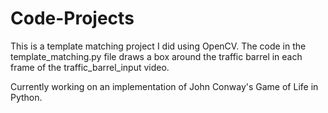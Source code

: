 # Code-Projects

This is a template matching project I did using OpenCV. The code in the template_matching.py file draws a box around the traffic barrel in each frame of the traffic_barrel_input video. 

Currently working on an implementation of John Conway's Game of Life in Python. 
